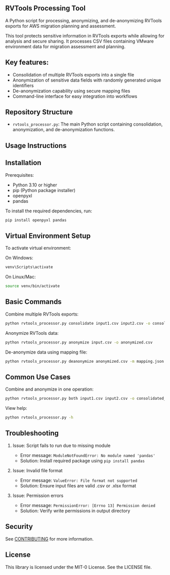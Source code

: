 ## RVTools Processing Tool

A Python script for processing, anonymizing, and de-anonymizing RVTools exports for AWS migration planning and assessment.

This tool protects sensitive information in RVTools exports while allowing for analysis and secure sharing. It processes CSV files containing VMware environment data for migration assessment and planning.

## Key features:
* Consolidation of multiple RVTools exports into a single file
* Anonymization of sensitive data fields with randomly generated unique identifiers
* De-anonymization capability using secure mapping files
* Command-line interface for easy integration into workflows

## Repository Structure
* `rvtools_processor.py`: The main Python script containing consolidation, anonymization, and de-anonymization functions.

## Usage Instructions

## Installation
Prerequisites:
* Python 3.10 or higher
* pip (Python package installer)
* openpyxl
* pandas

To install the required dependencies, run:
```bash
pip install openpyxl pandas
```

## Virtual Environment Setup
To activate virtual environment:

On Windows:
```bash
venv\Scripts\activate
```

On Linux/Mac:
```bash
source venv/bin/activate
```

## Basic Commands
Combine multiple RVTools exports:
```bash
python rvtools_processor.py consolidate input1.csv input2.csv -o consolidated.csv
```

Anonymize RVTools data:
```bash
python rvtools_processor.py anonymize input.csv -o anonymized.csv
```

De-anonymize data using mapping file:
```bash
python rvtools_processor.py deanonymize anonymized.csv -m mapping.json -o original.csv
```

## Common Use Cases
Combine and anonymize in one operation:
```bash
python rvtools_processor.py both input1.csv input2.csv -o consolidated_anonymized.csv
```

View help:
```bash
python rvtools_processor.py -h
```

## Troubleshooting
1. Issue: Script fails to run due to missing module
   - Error message: `ModuleNotFoundError: No module named 'pandas'`
   - Solution: Install required package using `pip install pandas`

2. Issue: Invalid file format
   - Error message: `ValueError: File format not supported`
   - Solution: Ensure input files are valid .csv or .xlsx format

3. Issue: Permission errors
   - Error message: `PermissionError: [Errno 13] Permission denied`
   - Solution: Verify write permissions in output directory

## Security

See [CONTRIBUTING](CONTRIBUTING.md#security-issue-notifications) for more information.

## License

This library is licensed under the MIT-0 License. See the LICENSE file.
